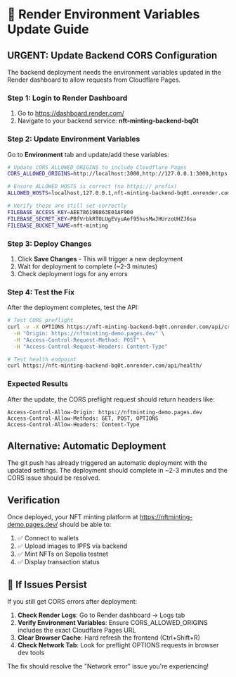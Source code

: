 # 🔧 Render Environment Variables Update Guide

## URGENT: Update Backend CORS Configuration

The backend deployment needs the environment variables updated in the Render dashboard to allow requests from Cloudflare Pages.

### Step 1: Login to Render Dashboard

1. Go to https://dashboard.render.com/
2. Navigate to your backend service: **nft-minting-backend-bq0t**

### Step 2: Update Environment Variables

Go to **Environment** tab and update/add these variables:

```bash
# Update CORS_ALLOWED_ORIGINS to include Cloudflare Pages
CORS_ALLOWED_ORIGINS=http://localhost:3000,http://127.0.0.1:3000,https://nft-minting-backend-bq0t.onrender.com,https://nftminting-demo.pages.dev

# Ensure ALLOWED_HOSTS is correct (no https:// prefix)
ALLOWED_HOSTS=localhost,127.0.0.1,nft-minting-backend-bq0t.onrender.com,nftminting-demo.pages.dev

# Verify these are still set correctly
FILEBASE_ACCESS_KEY=AEE78619B863E01AF900
FILEBASE_SECRET_KEY=PBfVrbkRTOLUgEVyuAef95hvsMwJHUrzoUHZJ6sa
FILEBASE_BUCKET_NAME=nft-minting
```

### Step 3: Deploy Changes

1. Click **Save Changes** - This will trigger a new deployment
2. Wait for deployment to complete (~2-3 minutes)
3. Check deployment logs for any errors

### Step 4: Test the Fix

After the deployment completes, test the API:

```bash
# Test CORS preflight
curl -v -X OPTIONS https://nft-minting-backend-bq0t.onrender.com/api/create-nft/ \
  -H "Origin: https://nftminting-demo.pages.dev" \
  -H "Access-Control-Request-Method: POST" \
  -H "Access-Control-Request-Headers: Content-Type"

# Test health endpoint
curl https://nft-minting-backend-bq0t.onrender.com/api/health/
```

### Expected Results

After the update, the CORS preflight request should return headers like:
```
Access-Control-Allow-Origin: https://nftminting-demo.pages.dev
Access-Control-Allow-Methods: GET, POST, OPTIONS
Access-Control-Allow-Headers: Content-Type
```

## Alternative: Automatic Deployment

The git push has already triggered an automatic deployment with the updated settings. The deployment should complete in ~2-3 minutes and the CORS issue should be resolved.

## Verification

Once deployed, your NFT minting platform at https://nftminting-demo.pages.dev/ should be able to:

1. ✅ Connect to wallets
2. ✅ Upload images to IPFS via backend
3. ✅ Mint NFTs on Sepolia testnet
4. ✅ Display transaction status

## 🚨 If Issues Persist

If you still get CORS errors after deployment:

1. **Check Render Logs**: Go to Render dashboard → Logs tab
2. **Verify Environment Variables**: Ensure CORS_ALLOWED_ORIGINS includes the exact Cloudflare Pages URL
3. **Clear Browser Cache**: Hard refresh the frontend (Ctrl+Shift+R)
4. **Check Network Tab**: Look for preflight OPTIONS requests in browser dev tools

The fix should resolve the "Network error" issue you're experiencing!
